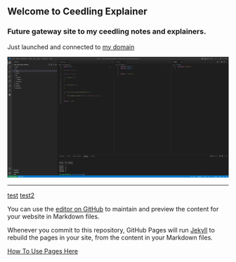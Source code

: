 ## Welcome to Ceedling Explainer

### Future gateway site to my ceedling notes and explainers.

Just launched and connected to [my domain](https://ceedling.bd2357.org)

![project](/docs/assets/images/ceedling000.PNG)

---
[test](/docs/about.md)
[test2](/docs/reference/ceedling/ceedling.md)



You can use the [editor on GitHub](https://github.com/bd2357/ceedling-explainer/edit/gh-pages/index.md) to maintain and preview the content for your website in Markdown files.

Whenever you commit to this repository, GitHub Pages will run [Jekyll](https://jekyllrb.com/) to rebuild the pages in your site, from the content in your Markdown files.

[How To Use Pages Here](https://github.com/tomcam/least-github-pages)


